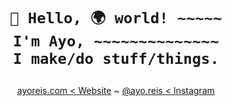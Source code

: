 <center>

<h1>

```
👋 Hello, 🌍 world! ~~~~~
I'm Ayo, ~~~~~~~~~~~~~~
I make/do stuff/things.
```

</h1>

[ayoreis.com < Website](//ayoreis.com) ~
[@ayo.reis < Instagram](//instagram.com/ayo.reis)

</center>
